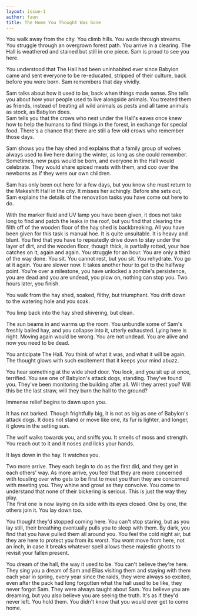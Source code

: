 ```yaml
---
layout: issue-1
author: faun
title: The Home You Thought Was Gone
---
```


You walk away from the city. You climb hills. You wade through streams. You struggle through an overgrown forest path. You arrive in a clearing. The Hall is weathered and stained but still in one piece. Sam is proud to see you here.

You understood that The Hall had been uninhabited ever since Babylon came and sent everyone to be re-educated, stripped of their culture, back before you were born. Sam remembers that day vividly.

Sam talks about how it used to be, back when things made sense. She tells you about how your people used to live alongside animals. You treated them as friends, instead of treating all wild animals as pests and all tame animals as stock, as Babylon does.<br/>
Sam tells you that the crows who nest under the Hall's eaves once knew how to help the humans to find things in the forest, in exchange for special food. There's a chance that there are still a few old crows who remember those days.

Sam shows you the hay shed and explains that a family group of wolves always used to live here during the winter, as long as she could remember. Sometimes, new pups would be born, and everyone in the Hall would celebrate. They would share spiced meats with them, and coo over the newborns as if they were our own children.

Sam has only been out here for a few days, but you know she must return to the Makeshift Hall in the city. It misses her achingly. Before she sets out, Sam explains the details of the renovation tasks you have come out here to do.

With the marker fluid and UV lamp you have been given, it does not take long to find and patch the leaks in the roof, but you find that clearing the filth off of the wooden floor of the hay shed is backbreaking. All you have been given for this task is manual hoe. It is quite unsuitable. It is heavy and blunt. You find that you have to repeatedly drive down to stay under the layer of dirt, and the wooden floor, though thick, is partially rotted, your hoe catches on it, again and again. You struggle for an hour. You are only a third of the way done. You sit. You cannot rest, but you sit. You rehydrate. You go at it again. You are slower now. It takes another hour to get to the halfway point. You're over a milestone, you have unlocked a zombie's persistence, you are dead and you are undead, you plow on, nothing can stop you. Two hours later, you finish.

﻿You walk from the hay shed, soaked, filthy, but triumphant. You drift down to the watering hole and you soak.

﻿You limp back into the hay shed shivering, but clean.

﻿The sun beams in and warms up the room. You unbundle some of Sam's freshly bailed hay, and you collapse into it, utterly exhausted. Lying here is right. Moving again would be wrong. You are not undead. You are alive and now you need to be dead.

You anticipate The Hall. You think of what it was, and what it will be again. The thought glows with such excitement that it keeps your mind abuzz.

﻿You hear something at the wide shed door. You look, and you sit up at once, terrified. You see one of Babylon's attack dogs, standing. They've found you. They've been monitoring the building after all. Will they arrest you? Will this be the last straw, will they burn the hall to the ground?

﻿Immense relief begins to dawn upon you.

﻿It has not barked. Though frightfully big, it is not as big as one of Babylon's attack dogs. It does not stand or move like one, its fur is lighter, and longer, it glows in the setting sun.

﻿The wolf walks towards you, and sniffs you. It smells of moss and strength. You reach out to it and it noses and licks your hands.

﻿It lays down in the hay. It watches you.

﻿Two more arrive. They each begin to do as the first did, and they get in each others' way. As more arrive, you feel that they are more concerned with tousling over who gets to be first to meet you than they are concerned with meeting you. They whine and growl as they convolve. You come to understand that none of their bickering is serious. This is just the way they play.<br/>
The first one is now laying on its side with its eyes closed. One by one, the others join it. You lay down too.

You thought they'd stopped coming here. You can't stop staring, but as you lay still, their breathing eventually pulls you to sleep with them. By dark, you find that you have pulled them all around you. You feel the cold night air, but they are here to protect you from its worst. You wont move from here, not an inch, in case it breaks whatever spell allows these majestic ghosts to revisit your fallen present.

﻿You dream of the hall, the way it used to be. You can't believe they're here. They sing you a dream of Sam and Elias visiting them and staying with them each year in spring, every year since the raids, they were always so excited, even after the pack had long forgotten what the hall used to be like, they never forgot Sam. They were always taught about Sam. You believe you are dreaming, but you also believe you are seeing the truth. It's as if they'd never left. You hold them. You didn't know that you would ever get to come home.